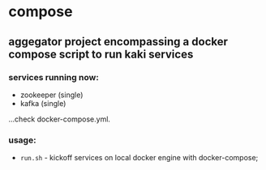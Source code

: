 # compose
## aggegator project encompassing a docker compose script to run kaki services

### services running now:
- zookeeper (single)
- kafka (single)

...check docker-compose.yml.

### usage:

- ``` run.sh ``` - kickoff services on local docker engine with docker-compose;
